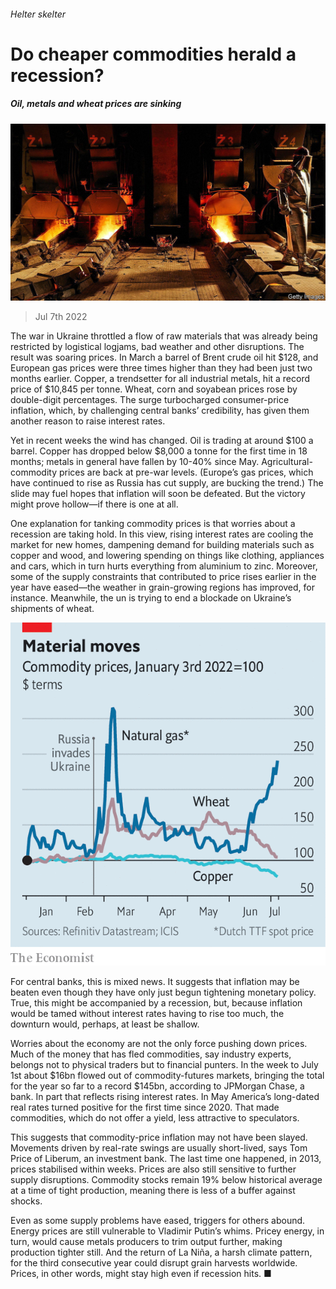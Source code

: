 ###### Helter skelter

# Do cheaper commodities herald a recession? 

##### Oil, metals and wheat prices are sinking 

![image](images/20220709_FNP503.jpg) 

> Jul 7th 2022 

The war in Ukraine throttled a flow of raw materials that was already being restricted by logistical logjams, bad weather and other disruptions. The result was soaring prices. In March a barrel of Brent crude oil hit $128, and European gas prices were three times higher than they had been just two months earlier. Copper, a trendsetter for all industrial metals, hit a record price of $10,845 per tonne. Wheat, corn and soyabean prices rose by double-digit percentages. The surge turbocharged consumer-price inflation, which, by challenging central banks’ credibility, has given them another reason to raise interest rates. 

Yet in recent weeks the wind has changed. Oil is trading at around $100 a barrel. Copper has dropped below $8,000 a tonne for the first time in 18 months; metals in general have fallen by 10-40% since May. Agricultural-commodity prices are back at pre-war levels. (Europe’s gas prices, which have continued to rise as Russia has cut supply, are bucking the trend.) The slide may fuel hopes that inflation will soon be defeated. But the victory might prove hollow—if there is one at all. 

One explanation for tanking commodity prices is that worries about a recession are taking hold. In this view, rising interest rates are cooling the market for new homes, dampening demand for building materials such as copper and wood, and lowering spending on things like clothing, appliances and cars, which in turn hurts everything from aluminium to zinc. Moreover, some of the supply constraints that contributed to price rises earlier in the year have eased—the weather in grain-growing regions has improved, for instance. Meanwhile, the un is trying to end a blockade on Ukraine’s shipments of wheat. 

![image](images/20220709_FNC119.png) 


For central banks, this is mixed news. It suggests that inflation may be beaten even though they have only just begun tightening monetary policy. True, this might be accompanied by a recession, but, because inflation would be tamed without interest rates having to rise too much, the downturn would, perhaps, at least be shallow. 

Worries about the economy are not the only force pushing down prices. Much of the money that has fled commodities, say industry experts, belongs not to physical traders but to financial punters. In the week to July 1st about $16bn flowed out of commodity-futures markets, bringing the total for the year so far to a record $145bn, according to JPMorgan Chase, a bank. In part that reflects rising interest rates. In May America’s long-dated real rates turned positive for the first time since 2020. That made commodities, which do not offer a yield, less attractive to speculators. 

This suggests that commodity-price inflation may not have been slayed. Movements driven by real-rate swings are usually short-lived, says Tom Price of Liberum, an investment bank. The last time one happened, in 2013, prices stabilised within weeks. Prices are also still sensitive to further supply disruptions. Commodity stocks remain 19% below historical average at a time of tight production, meaning there is less of a buffer against shocks. 

Even as some supply problems have eased, triggers for others abound. Energy prices are still vulnerable to Vladimir Putin’s whims. Pricey energy, in turn, would cause metals producers to trim output further, making production tighter still. And the return of La Niña, a harsh climate pattern, for the third consecutive year could disrupt grain harvests worldwide. Prices, in other words, might stay high even if recession hits. ■


